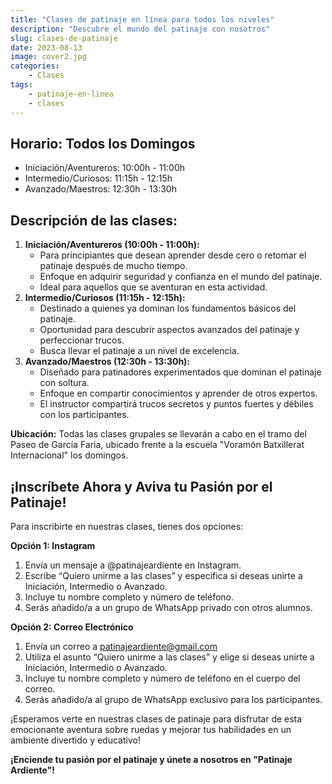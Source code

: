 ```yaml
---
title: "Clases de patinaje en línea para todos los niveles"
description: "Descubre el mundo del patinaje con nosotros"
slug: clases-de-patinaje
date: 2023-08-13
image: cover2.jpg
categories:
    - Clases
tags:
    - patinaje-en-linea
    - clases
---
```


## **Horario: Todos los Domingos**

- Iniciación/Aventureros: 10:00h - 11:00h
- Intermedio/Curiosos: 11:15h - 12:15h
- Avanzado/Maestros: 12:30h - 13:30h

## **Descripción de las clases:**

1. **Iniciación/Aventureros (10:00h - 11:00h):**
     - Para principiantes que desean aprender desde cero o retomar el patinaje después de mucho tiempo.
     - Enfoque en adquirir seguridad y confianza en el mundo del patinaje.
     - Ideal para aquellos que se aventuran en esta actividad.
1. **Intermedio/Curiosos (11:15h - 12:15h):**
     - Destinado a quienes ya dominan los fundamentos básicos del patinaje.
     - Oportunidad para descubrir aspectos avanzados del patinaje y perfeccionar trucos.
     - Busca llevar el patinaje a un nivel de excelencia.
1. **Avanzado/Maestros (12:30h - 13:30h):**
     - Diseñado para patinadores experimentados que dominan el patinaje con soltura.
     - Enfoque en compartir conocimientos y aprender de otros expertos.
     - El instructor compartirá trucos secretos y puntos fuertes y débiles con los participantes.

**Ubicación:** Todas las clases grupales se llevarán a cabo en el tramo del Paseo de García Faria, ubicado frente a la escuela "Voramón Batxillerat Internacional" los domingos.

## **¡Inscríbete Ahora y Aviva tu Pasión por el Patinaje!**

Para inscribirte en nuestras clases, tienes dos opciones:

**Opción 1: Instagram**

1. Envía un mensaje a @patinajeardiente en Instagram.
1. Escribe “Quiero unirme a las clases” y especifica si deseas unirte a Iniciación, Intermedio o Avanzado.
1. Incluye tu nombre completo y número de teléfono.
1. Serás añadido/a a un grupo de WhatsApp privado con otros alumnos.

**Opción 2: Correo Electrónico**

1. Envía un correo a <patinajeardiente@gmail.com>
1. Utiliza el asunto “Quiero unirme a las clases” y elige si deseas unirte a Iniciación, Intermedio o Avanzado.
1. Incluye tu nombre completo y número de teléfono en el cuerpo del correo.
1. Serás añadido/a al grupo de WhatsApp exclusivo para los participantes.

¡Esperamos verte en nuestras clases de patinaje para disfrutar de esta emocionante aventura sobre ruedas y mejorar tus habilidades en un ambiente divertido y educativo!

**¡Enciende tu pasión por el patinaje y únete a nosotros en "Patinaje Ardiente"!**